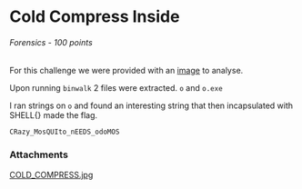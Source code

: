 # Cold Compress Inside
###### Forensics - 100 points
For this challenge we were provided with an [image](COLD_COMPRESS.jpg) to analyse.

Upon running `binwalk` 2 files were extracted. `o` and `o.exe`

I ran strings on `o` and found an interesting string that then incapsulated with SHELL{} made the flag.

```
CRazy_MosQUIto_nEEDS_odoMOS
```

### Attachments
[COLD_COMPRESS.jpg](COLD_COMPRESS.jpg)